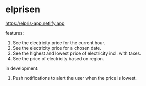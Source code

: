 # elprisen

https://elpris-app.netlify.app

features:

1. See the electricity price for the current hour.
2. See the electricity price for a chosen date.
3. See the highest and lowest price of electricity incl. with taxes.
4. See the price of electricity based on region.

in development:

1. Push notifications to alert the user when the price is lowest.
